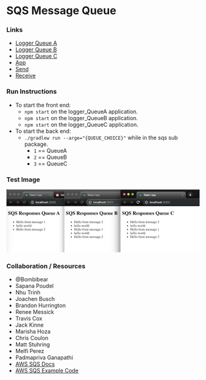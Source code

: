 # SQS Message Queue

### Links
* [Logger Queue A](./logger_QueueA/src/app.js)
* [Logger Queue B](./logger_QueueB/src/app.js)
* [Logger Queue C](./logger_QueueC/src/app.js)
* [App](./sqs/src/main/java/sqs/App.java)
* [Send](./sqs/src/main/java/sqs/Send.java)
* [Receive](./sqs/src/main/java/sqs/Receive.java)

### Run Instructions
* To start the front end:
  * `npm start` on the logger_QueueA application.
  * `npm start` on the logger_QueueB application.
  * `npm start` on the logger_QueueC application.
* To start the back end:
  * `./gradlew run --arge="{QUEUE_CHOICE}"` while in the sqs sub package.
    * `1` == QueueA
    * `2` == QueueB
    * `3` == QueueC

### Test Image
![front end results](./assets/queue_test.png)

### Collaboration / Resources
* @Bombibear
* Sapana Poudel
* Nhu Trinh
* Joachen Busch
* Brandon Hurrington
* Renee Messick
* Travis Cox
* Jack Kinne
* Marisha Hoza
* Chris Coulon
* Matt Stuhring
* Melfi Perez
* Padmapriva Ganapathi
* [AWS SQS Docs](https://docs.aws.amazon.com/sdk-for-java/v1/developer-guide/examples-sqs-message-queues.html)
* [AWS SQS Example Code](https://github.com/awsdocs/aws-doc-sdk-examples/blob/master/java/example_code/sqs/src/main/java/aws/example/sqs/UsingQueues.java)
